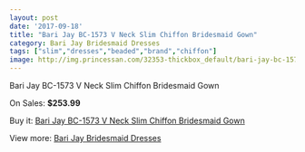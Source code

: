 ```yaml
---
layout: post
date: '2017-09-18'
title: "Bari Jay BC-1573 V Neck Slim Chiffon Bridesmaid Gown"
category: Bari Jay Bridesmaid Dresses
tags: ["slim","dresses","beaded","brand","chiffon"]
image: http://img.princessan.com/32353-thickbox_default/bari-jay-bc-1573-v-neck-slim-chiffon-bridesmaid-gown.jpg
---
```

Bari Jay BC-1573 V Neck Slim Chiffon Bridesmaid Gown

On Sales: **$253.99**
<a href="https://www.princessan.com/en/14841-bari-jay-bc-1573-v-neck-slim-chiffon-bridesmaid-gown.html"><amp-img layout="responsive" width="600" height="600" src="//img.princessan.com/32353-thickbox_default/bari-jay-bc-1573-v-neck-slim-chiffon-bridesmaid-gown.jpg" alt="Bari Jay BC-1573 V Neck Slim Chiffon Bridesmaid Gown 0" /></a>
<a href="https://www.princessan.com/en/14841-bari-jay-bc-1573-v-neck-slim-chiffon-bridesmaid-gown.html"><amp-img layout="responsive" width="600" height="600" src="//img.princessan.com/32354-thickbox_default/bari-jay-bc-1573-v-neck-slim-chiffon-bridesmaid-gown.jpg" alt="Bari Jay BC-1573 V Neck Slim Chiffon Bridesmaid Gown 1" /></a>

Buy it: [Bari Jay BC-1573 V Neck Slim Chiffon Bridesmaid Gown](https://www.princessan.com/en/14841-bari-jay-bc-1573-v-neck-slim-chiffon-bridesmaid-gown.html "Bari Jay BC-1573 V Neck Slim Chiffon Bridesmaid Gown")

View more: [Bari Jay Bridesmaid Dresses](https://www.princessan.com/en/109- "Bari Jay Bridesmaid Dresses")